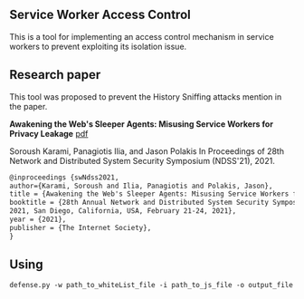 ## Service Worker Access Control
This is a tool for implementing an access control mechanism in service workers to prevent exploiting its isolation issue.

## Research paper
This tool was proposed to prevent the History Sniffing attacks mention in the paper.

**Awakening the Web's Sleeper Agents: Misusing Service Workers for Privacy Leakage** [pdf](http://https://www.cs.uic.edu/~skarami/files/sw21/sw21.pdf "pdf")

Soroush Karami, Panagiotis Ilia, and Jason Polakis
In Proceedings of 28th Network and Distributed System Security Symposium (NDSS'21), 2021.

 ``` tex
@inproceedings {swNdss2021,
author={Karami, Soroush and Ilia, Panagiotis and Polakis, Jason},
title = {Awakening the Web's Sleeper Agents: Misusing Service Workers for Privacy Leakage},
booktitle = {28th Annual Network and Distributed System Security Symposium, {NDSS}
2021, San Diego, California, USA, February 21-24, 2021},
year = {2021},
publisher = {The Internet Society},
} 
```

## Using
`defense.py -w path_to_whiteList_file -i path_to_js_file -o output_file`
